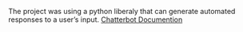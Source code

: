 The project was using a python liberaly that can generate automated responses to a user’s input.
[Chatterbot Documention](https://chatterbot.readthedocs.io/en/stable/)

